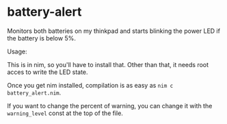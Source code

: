 battery-alert
=============

Monitors both batteries on my thinkpad and starts blinking the power LED if the
battery is below 5%.

Usage: 

This is in nim, so you'll have to install that. Other than that, it needs root
acces to write the LED state.

Once you get nim installed, compilation is as easy as `nim c battery_alert.nim`.

If you want to change the percent of warning, you can change it with the
`warning_level` const at the top of the file. 
